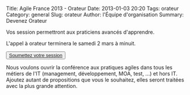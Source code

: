 Title: Agile France 2013 - Orateur
Date: 2013-01-03 20:20
Tags: orateur
Category: general
Slug: orateur
Author: l'Équipe d'organisation
Summary: Devenez Orateur


<p class="soon-med">
	<span class="color">Vos session permettront aux praticiens avancés d'apprendre.</span>
</p>
<p class="soon-med">
L'appel à orateur terminera <span class="color">le samedi 2 mars</span> à minuit.
</p>
<p class="soon-big">
	<button><a href="https://docs.google.com/spreadsheet/viewform?formkey=dGpiVVJkSE1CV1dMeWxPMFVUQUZySmc6MQ">Soumettez votre session</a></button>
</p>
<p class="soon-small">
Nous voulons ouvrir la conférence aux pratiques agiles dans tous les métiers de l'IT (management, développement, MOA, test, ...) et hors IT. Ajoutez autant de propositions que vous le souhaitez, elles seront traitées avec la plus grande attention.
</p>
